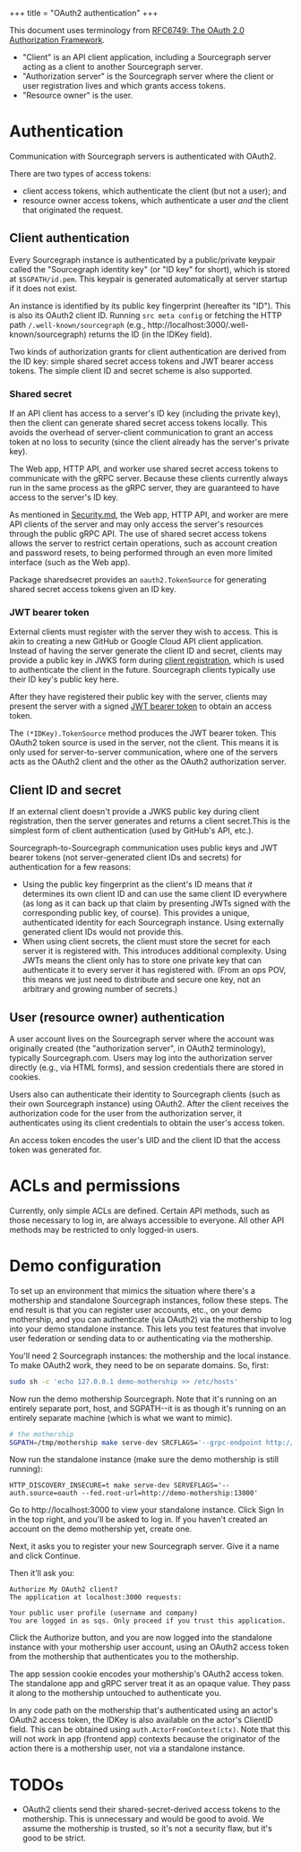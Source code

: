 +++
title = "OAuth2 authentication"
+++

This document uses terminology from
[RFC6749: The OAuth 2.0 Authorization Framework](http://tools.ietf.org/html/rfc6749).

* "Client" is an API client application, including a Sourcegraph
  server acting as a client to another Sourcegraph server.
* "Authorization server" is the Sourcegraph server where the client or
  user registration lives and which grants access tokens.
* "Resource owner" is the user.


# Authentication

Communication with Sourcegraph servers is authenticated with OAuth2.

There are two types of access tokens:

* client access tokens, which authenticate the client (but not a
  user); and
* resource owner access tokens, which authenticate a user *and* the
  client that originated the request.

## Client authentication

Every Sourcegraph instance is authenticated by a public/private
keypair called the "Sourcegraph identity key" (or "ID key" for short),
which is stored at `$SGPATH/id.pem`. This keypair is generated
automatically at server startup if it does not exist.

An instance is identified by its public key fingerprint (hereafter its
"ID"). This is also its OAuth2 client ID. Running `src meta config` or
fetching the HTTP path `/.well-known/sourcegraph` (e.g.,
http://localhost:3000/.well-known/sourcegraph) returns the ID (in the
IDKey field).

Two kinds of authorization grants for client authentication are
derived from the ID key: simple shared secret access tokens and JWT
bearer access tokens. The simple client ID and secret scheme is also
supported.

### Shared secret

If an API client has access to a server's ID key (including the
private key), then the client can generate shared secret access tokens
locally. This avoids the overhead of server-client communication to
grant an access token at no loss to security (since the client already
has the server's private key).

The Web app, HTTP API, and worker use shared secret access tokens to
communicate with the gRPC server. Because these clients currently
always run in the same process as the gRPC server, they are guaranteed
to have access to the server's ID key.

As mentioned in [Security.md](./Security.md), the Web app, HTTP API,
and worker are mere API clients of the server and may only access the
server's resources through the public gRPC API. The use of shared
secret access tokens allows the server to restrict certain operations,
such as account creation and password resets, to being performed
through an even more limited interface (such as the Web app).

Package sharedsecret provides an `oauth2.TokenSource` for generating
shared secret access tokens given an ID key.


### JWT bearer token

External clients must register with the server they wish to
access. This is akin to creating a new GitHub or Google Cloud API
client application. Instead of having the server generate the client
ID and secret, clients may provide a public key in JWKS form during
[client registration](http://openid.net/specs/openid-connect-registration-1_0.html#ClientMetadata),
which is used to authenticate the client in the future. Sourcegraph
clients typically use their ID key's public key here.

After they have registered their public key with the server, clients
may present the server with a signed
[JWT bearer token](https://tools.ietf.org/html/draft-ietf-oauth-jwt-bearer-12)
to obtain an access token.

The `(*IDKey).TokenSource` method produces the JWT bearer token. This
OAuth2 token source is used in the server, not the client. This means
it is only used for server-to-server communication, where one of the
servers acts as the OAuth2 client and the other as the OAuth2
authorization server.

## Client ID and secret

If an external client doesn't provide a JWKS public key during client
registration, then the server generates and returns a client
secret.This is the simplest form of client authentication (used by
GitHub's API, etc.).

Sourcegraph-to-Sourcegraph communication uses public keys and JWT
bearer tokens (not server-generated client IDs and secrets) for
authentication for a few reasons:

* Using the public key fingerprint as the client's ID means that *it*
  determines its own client ID and can use the same client ID
  everywhere (as long as it can back up that claim by presenting JWTs
  signed with the corresponding public key, of course). This provides
  a unique, authenticated identity for each Sourcegraph
  instance. Using externally generated client IDs would not provide
  this.
* When using client secrets, the client must store the secret for each
  server it is registered with. This introduces additional
  complexity. Using JWTs means the client only has to store one
  private key that can authenticate it to every server it has
  registered with. (From an ops POV, this means we just need to
  distribute and secure one key, not an arbitrary and growing number
  of secrets.)


## User (resource owner) authentication

A user account lives on the Sourcegraph server where the account was
originally created (the "authorization server", in OAuth2
terminology), typically Sourcegraph.com. Users may log into the
authorization server directly (e.g., via HTML forms), and session
credentials there are stored in cookies.

Users also can authenticate their identity to Sourcegraph clients
(such as their own Sourcegraph instance) using OAuth2. After the
client receives the authorization code for the user from the
authorization server, it authenticates using its client credentials to
obtain the user's access token.

An access token encodes the user's UID and the client ID that the
access token was generated for.


# ACLs and permissions

Currently, only simple ACLs are defined. Certain API methods, such as
those necessary to log in, are always accessible to everyone. All
other API methods may be restricted to only logged-in users.


# Demo configuration

To set up an environment that mimics the situation where there's a
mothership and standalone Sourcegraph instances, follow these
steps. The end result is that you can register user accounts, etc., on
your demo mothership, and you can authenticate (via OAuth2) via the
mothership to log into your demo standalone instance. This lets you
test features that involve user federation or sending data to or
authenticating via the mothership.

You'll need 2 Sourcegraph instances: the mothership and the local
instance. To make OAuth2 work, they need to be on separate domains. So, first:

```bash
sudo sh -c 'echo 127.0.0.1 demo-mothership >> /etc/hosts'
```

Now run the demo mothership Sourcegraph. Note that it's running on an
entirely separate port, host, and SGPATH--it is as though it's running
on an entirely separate machine (which is what we want to mimic).

```bash
# the mothership
SGPATH=/tmp/mothership make serve-dev SRCFLAGS='--grpc-endpoint http://demo-mothership:13100' SERVEFLAGS='--fed.is-root --auth.source=local --auth.oauth2-auth-server --http-addr=:13000 --addr=:13001 --grpc-addr=:13100 --app-url http://demo-mothership:13000 --appdash.disable-server'
```

Now run the standalone instance (make sure the demo mothership is
still running):

```
HTTP_DISCOVERY_INSECURE=t make serve-dev SERVEFLAGS='--auth.source=oauth --fed.root-url=http://demo-mothership:13000'
```

Go to http://localhost:3000 to view your standalone instance. Click
Sign In in the top right, and you'll be asked to log in. If you
haven't created an account on the demo mothership yet, create
one.

Next, it asks you to register your new Sourcegraph server. Give it a
name and click Continue.

Then it'll ask you:

```
Authorize My OAuth2 client?
The application at localhost:3000 requests:

Your public user profile (username and company)
You are logged in as sqs. Only proceed if you trust this application.
```

Click the Authorize button, and you are now logged into the standalone
instance with your mothership user account, using an OAuth2 access
token from the mothership that authenticates you to the mothership.

The app session cookie encodes your mothership's OAuth2 access
token. The standalone app and gRPC server treat it as an opaque
value. They pass it along to the mothership untouched to authenticate
you.

In any code path on the mothership that's authenticated using an
actor's OAuth2 access token, the IDKey is also available on the
actor's ClientID field. This can be obtained using
`auth.ActorFromContext(ctx)`. Note that this will not work in app
(frontend app) contexts because the originator of the action there is
a mothership user, not via a standalone instance.


# TODOs

* OAuth2 clients send their shared-secret-derived access tokens to the
  mothership. This is unnecessary and would be good to avoid. We
  assume the mothership is trusted, so it's not a security flaw, but
  it's good to be strict.
